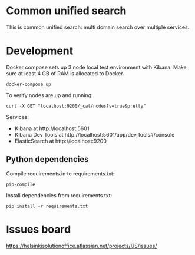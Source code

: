 # Common unified search

This is common unified search: multi domain search over multiple services.

# Development

Docker compose sets up 3 node local test environment with Kibana. Make sure at least 4 GB of RAM is allocated to Docker.

	docker-compose up

To verify nodes are up and running:

	curl -X GET "localhost:9200/_cat/nodes?v=true&pretty"

Services:

- Kibana at http://localhost:5601
- Kibana Dev Tools at http://localhost:5601/app/dev_tools#/console
- ElasticSearch at http://localhost:9200

## Python dependencies

Compile requirements.in to requirements.txt:

	pip-compile

Install dependencies from requirements.txt:

	pip install -r requirements.txt

# Issues board

https://helsinkisolutionoffice.atlassian.net/projects/US/issues/